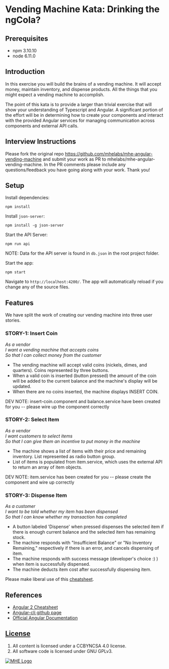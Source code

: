 # Vending Machine Kata: Drinking the ngCola?

## Prerequisites

- npm 3.10.10 
- node 6.11.0

## Introduction

In this exercise you will build the brains of a vending machine.  It will accept money, maintain
inventory, and dispense products.  All the things that you might expect a vending machine to accomplish.

The point of this kata is to provide a larger than trivial exercise that will show your understanding of Typescript and Angular.  A significant portion of the effort will be in determining how to create your components and interact with the provided Angular services for managing communication across components and external API calls.

## Interview Instructions

Please fork the original repo https://github.com/mhelabs/mhe-angular-vending-machine and submit your work as PR to mhelabs/mhe-angular-vending-machine. In the PR comments please include any questions/feedback you have going along with your work. Thank you!

## Setup

Install dependencies:
```
npm install
```

Install `json-server`:
```
npm install -g json-server
```

Start the API Server:
```
npm run api
```
NOTE: Data for the API server is found in `db.json` in the root project folder.

Start the app:
```
npm start
```

Navigate to `http://localhost:4200/`. The app will automatically reload if you change any of the source files.

## Features

We have split the work of creating our vending machine into three user stories.

### STORY-1: Insert Coin

_As a vendor_  
_I want a vending machine that accepts coins_  
_So that I can collect money from the customer_ 

- The vending machine will accept valid coins (nickels, dimes, and quarters). Coins represented by three buttons.
- When a valid coin is inserted (button pressed) the amount of the coin will be added to the current balance and the machine's display will be updated.
- When there are no coins inserted, the machine displays INSERT COIN.

DEV NOTE: insert-coin.component and balance.service have been created for you -- please wire up the component correctly

### STORY-2: Select Item

_As a vendor_  
_I want customers to select items_  
_So that I can give them an incentive to put money in the machine_

- The machine shows a list of items with their price and remaining inventory. List represented as radio button group.
- List of items is populated from item.service, which uses the external API to return an array of item objects.

DEV NOTE: item.service has been created for you -- please create the component and wire up correctly

### STORY-3: Dispense Item

_As a customer_  
_I want to be told whether my item has been dispensed_  
_So that I can know whether my transaction has completed_  

- A button labeled 'Dispense' when pressed dispenses the selected item if there is enough current balance and the selected item has remaining stock.
- The machine responds with "Insufficient Balance" or "No Inventory Remaining," respectively if there is an error, and cancels dispensing of item.
- The machine responds with success message (developer's choice :) ) when item is successfully dispensed.
- The machine deducts item cost after successfully dispensing item.

Please make liberal use of this [cheatsheet](https://angular.io/docs/ts/latest/guide/cheatsheet.html).

## References

-   [Angular 2 Cheatsheet](https://angular.io/docs/ts/latest/guide/cheatsheet.html)
-   [Angular-cli github page](https://github.com/angular/angular-cli)
-   [Official Angular Documentation](https://github.com/angular/angular-cli)

## [License](LICENSE)

1.  All content is licensed under a CC­BY­NC­SA 4.0 license.
1.  All software code is licensed under GNU GPLv3.

[![MHE Logo](http://ecommerce-prod.mheducation.com.s3.amazonaws.com/unitas/corporate/news/press-kit/mhe-logo-red-rgb-150ppi.png)](http://www.mheducation.com/)
